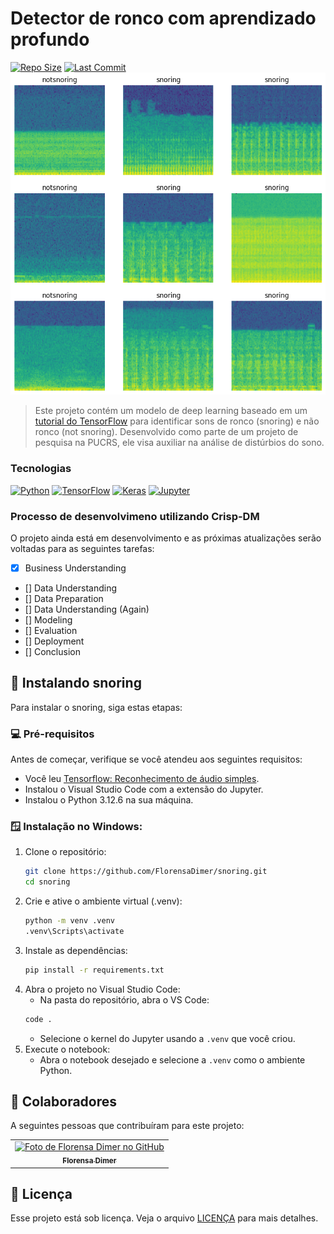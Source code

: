 # Detector de ronco com aprendizado profundo 

[![Repo Size](https://img.shields.io/github/repo-size/FlorensaDimer/snoring)](https://github.com/FlorensaDimer/snoring)
[![Last Commit](https://img.shields.io/github/last-commit/FlorensaDimer/snoring)](https://github.com/FlorensaDimer/snoring_detector_deep_learning/graphs/commit-activity)
[![Banner](assets/banner.png)](https://github.com/FlorensaDimer/snoring)


> Este projeto contém um modelo de deep learning baseado em um [tutorial do TensorFlow](https://www.tensorflow.org/tutorials/audio/simple_audio?hl=pt-br) para identificar sons de ronco (snoring) e não ronco (not snoring). Desenvolvido como parte de um projeto de pesquisa na PUCRS, ele visa auxiliar na análise de distúrbios do sono.

### Tecnologias
[![Python](https://img.shields.io/badge/Python-FFD43B?style=for-the-badge&logo=python&logoColor=blue)](https://www.python.org/doc/)
[![TensorFlow](https://img.shields.io/badge/TensorFlow-FF6F00?style=for-the-badge&logo=tensorflow&logoColor=white)](https://www.tensorflow.org/)
[![Keras](https://img.shields.io/badge/Keras-FF0000?style=for-the-badge&logo=keras&logoColor=white)](https://keras.io/)
[![Jupyter](https://img.shields.io/badge/Jupyter-F37626.svg?&style=for-the-badge&logo=Jupyter&logoColor=white)](https://jupyter.org/documentation)

### Processo de desenvolvimeno utilizando Crisp-DM

O projeto ainda está em desenvolvimento e as próximas atualizações serão voltadas para as seguintes tarefas:

- [x] Business Understanding
- [] Data Understanding
- [] Data Preparation
- [] Data Understanding (Again)
- [] Modeling
- [] Evaluation
- [] Deployment
- [] Conclusion


## 🚀 Instalando snoring

Para instalar o snoring, siga estas etapas:

### 💻 Pré-requisitos

Antes de começar, verifique se você atendeu aos seguintes requisitos:

- Você leu [Tensorflow: Reconhecimento de áudio simples](https://www.tensorflow.org/tutorials/audio/simple_audio?hl=pt-br).
- Instalou o Visual Studio Code com a extensão do Jupyter.
- Instalou o Python 3.12.6 na sua máquina.

### 🪟 Instalação no Windows:

1. Clone o repositório:
    ```bash
    git clone https://github.com/FlorensaDimer/snoring.git
    cd snoring
    ```
2. Crie e ative o ambiente virtual (.venv):
    ```bash
    python -m venv .venv
    .venv\Scripts\activate
    ```
3. Instale as dependências:
    ```bash
    pip install -r requirements.txt
    ```
3. Abra o projeto no Visual Studio Code:
    - Na pasta do repositório, abra o VS Code:
    ```bash
    code .
    ```
    - Selecione o kernel do Jupyter usando a ```.venv``` que você criou.
5. Execute o notebook:
    - Abra o notebook desejado e selecione a ```.venv``` como o ambiente Python.


## 🤝 Colaboradores

A seguintes pessoas que contribuíram para este projeto:

<table>
  <tr>
    <td align="center">
      <a href="https://github.com/FlorensaDimer" title="Florensa Dimer">
        <img src="https://avatars.githubusercontent.com/u/39315494?s=96&v=4" width="100px;" alt="Foto de Florensa Dimer no GitHub"/><br>
        <sub>
          <b>Florensa Dimer</b>
        </sub>
      </a>
    </td>
  </tr>
</table>

## 📝 Licença

Esse projeto está sob licença. Veja o arquivo [LICENÇA](LICENSE) para mais detalhes.
